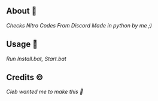 ## About 📔
*Checks Nitro Codes From Discord*
*Made in python by me ;)*

## Usage 👀
*Run Install.bat, Start.bat*

## Credits ©
*Cleb wanted me to make this 🥱*
